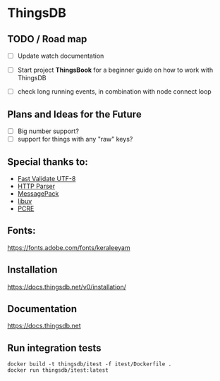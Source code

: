 # ThingsDB

## TODO / Road map

- [ ] Update watch documentation
- [ ] Start project **ThingsBook** for a beginner guide on how to work with ThingsDB
- [ ] check long running events, in combination with node connect loop


## Plans and Ideas for the Future

- [ ] Big number support?
- [ ] support for things with any "raw" keys?

## Special thanks to:

 - [Fast Validate UTF-8](https://github.com/lemire/fastvalidate-utf-8)
 - [HTTP Parser](https://github.com/nodejs/http-parser/releases)
 - [MessagePack](https://github.com/msgpack/msgpack-c)
 - [libuv](https://libuv.org)
 - [PCRE](https://www.pcre.org)

## Fonts:

https://fonts.adobe.com/fonts/keraleeyam

## Installation

https://docs.thingsdb.net/v0/installation/

## Documentation

https://docs.thingsdb.net

## Run integration tests
```
docker build -t thingsdb/itest -f itest/Dockerfile .
docker run thingsdb/itest:latest
```

